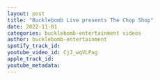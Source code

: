 ```yaml
---
layout: post
title: "Bucklebomb Live presents The Chop Shop"
date: 2022-11-01
categories: bucklebomb-entertainment videos
author: bucklebomb-entertainment
spotify_track_id: 
youtube_video_id: CjJ_wqVLPag
apple_track_id: 
youtube_metadata: 
---
```

